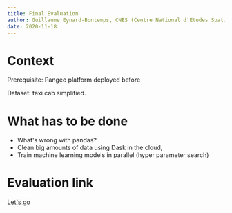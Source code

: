 ```yaml
---
title: Final Evaluation
author: Guillaume Eynard-Bontemps, CNES (Centre National d'Etudes Spatiales - French Space Agency)
date: 2020-11-18
---
```


# Context

Prerequisite: Pangeo platform deployed before

Dataset: taxi cab simplified.

# What has to be done

- What's wrong with pandas?
- Clean big amounts of data using Dask in the cloud,
- Train machine learning models in parallel (hyper parameter search)

# Evaluation link

[Let's go](https://github.com/SupaeroDataScience/OBD/blob/master/notebooks/BEDaskMLTaxyCabEmpty.ipynb)
